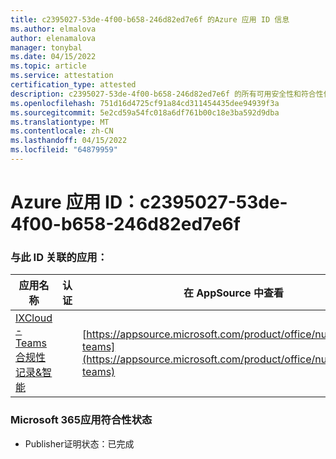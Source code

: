 ```yaml
---
title: c2395027-53de-4f00-b658-246d82ed7e6f 的Azure 应用 ID 信息
ms.author: elmalova
author: elenamalova
manager: tonybal
ms.date: 04/15/2022
ms.topic: article
ms.service: attestation
certification_type: attested
description: c2395027-53de-4f00-b658-246d82ed7e6f 的所有可用安全性和符合性信息。
ms.openlocfilehash: 751d16d4725cf91a84cd311454435dee94939f3a
ms.sourcegitcommit: 5e2cd59a54fc018a6df761b00c18e3ba592d9dba
ms.translationtype: MT
ms.contentlocale: zh-CN
ms.lasthandoff: 04/15/2022
ms.locfileid: "64879959"
---
```

# <a name="azure-app-id-c2395027-53de-4f00-b658-246d82ed7e6f"></a>Azure 应用 ID：c2395027-53de-4f00-b658-246d82ed7e6f


### <a name="apps-associated-with-this-id"></a>与此 ID 关联的应用：
| **应用名称** | **认证** | **在 AppSource 中查看** |
|--------------|---------------|-----------------------|
| [IXCloud - Teams合规性记录&amp;智能](../forward/numonix.nmx-teams.md) |  | [https://appsource.microsoft.com/product/office/numonix.nmx-teams](https://appsource.microsoft.com/product/office/numonix.nmx-teams) |

### <a name="microsoft-365-app-compliance-status"></a>Microsoft 365应用符合性状态
- Publisher证明状态：已完成
